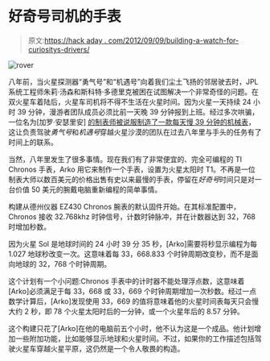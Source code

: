 # 好奇号司机的手表

> 原文:[https://hack aday . com/2012/09/09/building-a-watch-for-curiositys-drivers/](https://hackaday.com/2012/09/09/building-a-watch-for-curiositys-drivers/)

![](../Images/ae09165cfbf9bfbc473495bbdc9d737e.png "rover")

八年前，当火星探测器“勇气号”和“机遇号”向着我们尘土飞扬的邻居驶去时，JPL 系统工程师朱莉·汤森和斯科特·多德里克被困在试图解决一个非常奇怪的问题。在双火星车着陆后，火星车司机将不得不生活在火星时间。因为火星一天持续 24 小时 39 分钟，漫游者团队成员必须比前一天晚 39 分钟报到上班。经过多次哄骗，一位名为[加罗·安瑟里安] [的制表师被说服制造了一款每天慢 39 分钟的机械表](http://marsrover.nasa.gov/spotlight/spirit/a3_20040108.html)，这让负责驾驶*勇气号*和*机遇号*穿越火星沙漠的团队在过去八年里与手头的任务有了时间上的联系。

当然，八年里发生了很多事情。现在我们有了非常便宜的、完全可编程的 TI Chronos 手表，Arko 用它来制作一个手表，设置为火星太阳时 T1。不再是一位制表大师以数百美元的价格出售有史以来最慢的手表，停留在*好奇号*时间只是对一台价值 50 美元的腕戴电脑重新编程的简单事情。

构建从德州仪器 EZ430 Chronos 腕表的默认固件开始。在其标准配置中，Chronos 接收 32.768khz 时钟信号，计数时钟脉冲，并在计数器达到 32，768 时增加秒数。

因为火星 Sol 是地球时间的 24 小时 39 分 35 秒，[Arko]需要将秒显示编程为每 1.027 地球秒改变一次。这意味着每 33，668.833 个时钟周期改变秒，而不是面向地球的 32，768 个时钟周期。

这个计划有一个小问题:Chronos 手表中的计时器不能处理浮点数，这意味着[Arko]必须满足于每 33，668 或 33，669 个时钟周期增加一次秒数。经过一点数学计算后，[Arko]发现使用 33，669 的值将意味着他的火星时间表每天只会慢大约 2 秒，即 78 个火星太阳时后的一分钟，或一个火星年后的 8.57 分钟。

这个构建只花了[Arko]在他的电脑前五个小时，他不认为这是一个成品。他计划增加一些附加功能，比如能够显示地球和火星时间。不过，如果你的工作描述包括驾驶火星车穿越火星平原，这仍然是一个令人敬畏的构造。